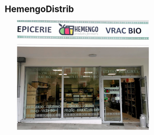 # HemengoDistrib

<figure><img src=".gitbook/assets/Screenshot_20230608_084139.png" alt="hemengo"><figcaption></figcaption></figure>
